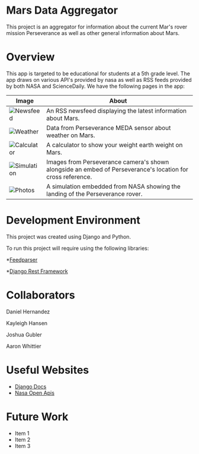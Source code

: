 # Mars Data Aggregator

This project is an aggregator for information about the current Mar's
rover mission Perseverance as well as other general information about
Mars.

# Overview

This app is targeted to be educational for students at a 5th grade level.
The app draws on various API's provided by nasa as well as RSS feeds provided
by both NASA and ScienceDaily. We have the following pages in
the app:

| Image                                            | About                                                                                                      |
|--------------------------------------------------|------------------------------------------------------------------------------------------------------------|
| ![Newsfeed](./static/images/mars-calendar.png)   | An RSS newsfeed displaying the latest information about Mars.                                              |
| ![Weather](./static/images/mars-weather.png)     | Data from Perseverance MEDA sensor about weather on Mars.                                                  |
| ![Calculator](./static/images/my-weight.png)     | A calculator to show your weight earth weight on Mars.                                                     |
| ![Simulation](./static/images/photo-gallery.png) | Images from Perseverance camera's shown alongside an embed of Perseverance's location for cross reference. |
| ![Photos](./static/images/rover-cam.png)         | A simulation embedded from NASA showing the landing of the Perseverance rover.                             |

# Development Environment

This project was created using Django and Python.

To run this project will require using the following libraries:

*[Feedparser](https://pypi.org/project/feedparser/)

*[Django Rest Framework](https://www.django-rest-framework.org/)

# Collaborators

Daniel Hernandez

Kayleigh Hansen

Joshua Gubler

Aaron Whittier

# Useful Websites

* [Django Docs](https://docs.djangoproject.com/en/3.2/)
* [Nasa Open Apis](https://api.nasa.gov/)

# Future Work

* Item 1
* Item 2
* Item 3
